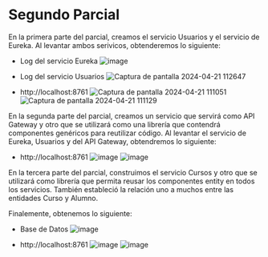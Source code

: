 # Segundo Parcial
En la primera parte del parcial, creamos el servicio Usuarios y el servicio de Eureka. Al levantar ambos serivicos, obtenderemos lo siguiente:

* Log del servicio Eureka
  ![image](https://github.com/valentina0612/ParcialDosServicios/assets/126031586/f0a769d5-312d-4c27-9dd5-18d35b483f28)


* Log del servicio Usuarios
  ![Captura de pantalla 2024-04-21 112647](https://github.com/valentina0612/ParcialDosServicios/assets/126031586/b723c4ed-d26c-45c8-82a2-8b1c3208212f)

* http://localhost:8761
  ![Captura de pantalla 2024-04-21 111051](https://github.com/valentina0612/ParcialDosServicios/assets/126031586/bfac88ca-d53e-4be1-876c-fc23b9f4e2d3)
  ![Captura de pantalla 2024-04-21 111129](https://github.com/valentina0612/ParcialDosServicios/assets/126031586/3308cefd-18ef-45f3-b4b5-a4dea0bd30d2)

En la segunda parte del parcial, creamos un servicio que servirá como API Gateway y otro que se utilizará como una librería que contendrá componentes genéricos para reutilizar código. Al levantar el servicio de Eureka, Usuarios y del API Gateway, obtendremos lo siguiente:
* http://localhost:8761
  ![image](https://github.com/valentina0612/ParcialDosServicios/assets/126031586/1a40b203-4ff1-4ba7-ab13-a9461d826bb1)
  ![image](https://github.com/valentina0612/ParcialDosServicios/assets/126031586/c87e97ab-0dc2-419a-a439-34f2d3730947)

En la tercera parte del parcial, construimos el servicio Cursos y otro que se utilizará como librería que permita reusar los componentes entity en todos los servicios. También estableció la relación uno a muchos entre las entidades Curso y Alumno.

Finalemente, obtenemos lo siguiente:
* Base de Datos
  ![image](https://github.com/valentina0612/ParcialDosServicios/assets/126031586/f2127f51-ddb8-4643-83bf-10be4a9f6f2f)

* http://localhost:8761
  ![image](https://github.com/valentina0612/ParcialDosServicios/assets/126031586/3a8db044-ccd6-4b80-bf6c-c8a4245fc32a)
  ![image](https://github.com/valentina0612/ParcialDosServicios/assets/126031586/02f3b50e-7cf9-44f2-840b-1ad695f1024f)


